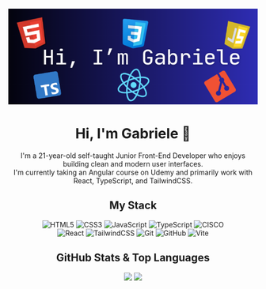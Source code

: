 <div align="center">
  
![COVER](cover.png)

# Hi, I'm Gabriele 👋
</div>

<div align="center">
I'm a 21-year-old self-taught Junior Front-End Developer who enjoys building clean and modern user interfaces.<br>  
I'm currently taking an Angular course on Udemy and primarily work with React, TypeScript, and TailwindCSS.
</div>

<div align=center>
<h2>My Stack</h2>

![HTML5](https://img.shields.io/badge/html5-%23E34F26.svg?style=for-the-badge&logo=html5&logoColor=white)
![CSS3](https://img.shields.io/badge/css3-%231572B6.svg?style=for-the-badge&logo=css3&logoColor=white)
![JavaScript](https://img.shields.io/badge/javascript-%23323330.svg?style=for-the-badge&logo=javascript&logoColor=%23F7DF1E)
![TypeScript](https://img.shields.io/badge/typescript-%23007ACC.svg?style=for-the-badge&logo=typescript&logoColor=white)
![CISCO](https://img.shields.io/badge/Cisco-1ba0e2?style=for-the-badge&logo=cisco&logoColor=white)</br>
![React](https://img.shields.io/badge/react-%2320232a.svg?style=for-the-badge&logo=react&logoColor=%2361DAFB)
![TailwindCSS](https://img.shields.io/badge/tailwindcss-%2338B2AC.svg?style=for-the-badge&logo=tailwind-css&logoColor=white)
![Git](https://img.shields.io/badge/git-%23F05033.svg?style=for-the-badge&logo=git&logoColor=white)
![GitHub](https://img.shields.io/badge/github-%23121011.svg?style=for-the-badge&logo=github&logoColor=white)
![Vite](https://img.shields.io/badge/vite-%23646CFF.svg?style=for-the-badge&logo=vite&logoColor=white)

## GitHub Stats & Top Languages
![](https://github-readme-stats.vercel.app/api?username=GabrielePre11&theme=tokyonight&hide_border=false&include_all_commits=false&count_private=false)
![](https://github-readme-stats.vercel.app/api/top-langs/?username=GabrielePre11&theme=tokyonight&hide_border=false&include_all_commits=false&count_private=false&layout=compact)

<!--
**GabrielePre11/GabrielePre11** is a ✨ _special_ ✨ repository because its `README.md` (this file) appears on your GitHub profile.
-->
